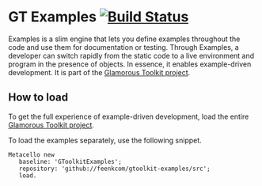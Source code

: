 # GT Examples [![Build Status](https://travis-ci.com/feenkcom/gtoolkit-examples.svg?branch=master)](https://travis-ci.com/feenkcom/gtoolkit-examples)

Examples is a slim engine that lets you define examples throughout the code and use them for documentation or testing. Through Examples, a developer can switch rapidly from the static code to a live environment and program in the presence of objects. In essence, it enables example-driven development. It is part of the [Glamorous Toolkit project](https://github.com/feenkcom/gtoolkit).

## How to load

To get the full experience of example-driven development, load the entire [Glamorous Toolkit project](https://github.com/feenkcom/gtoolkit).

To load the examples separately, use the following snippet.

```Smalltalk
Metacello new
   baseline: 'GToolkitExamples';
   repository: 'github://feenkcom/gtoolkit-examples/src';
   load.
```
